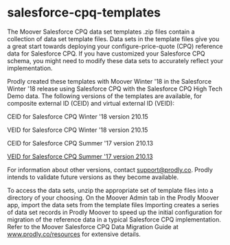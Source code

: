 # salesforce-cpq-templates

The Moover Salesforce CPQ data set templates .zip files contain a collection of data set template files. Data sets in the template files give you a great start towards deploying your configure-price-quote (CPQ) reference data for Salesforce CPQ. If you have customized your Salesforce CPQ schema, you might need to modify these data sets to accurately reflect your implementation. 

Prodly created these templates with Moover Winter '18 in the Salesforce Winter '18 release using Salesforce CPQ with the Salesforce CPQ High Tech Demo data. The following versions of the templates are available, for composite external ID (CEID) and virtual external ID (VEID):

CEID for Salesforce CPQ Winter '18 version 210.15

VEID for Salesforce CPQ Winter '18 version  210.15

CEID for Salesforce CPQ Summer '17 version 210.13

<a href="http://www.google.com">VEID for Salesforce CPQ Summer '17 version 210.13</a>

For information about other versions, contact support@prodly.co.
Prodly intends to validate future versions as they become available.

To access the data sets, unzip the appropriate set of template files into a directory of your choosing. On the Moover Admin tab in the Prodly Moover app, import the data sets from the template files Importing creates a series of data set records in Prodly Moover to speed up the initial configuration for migration of the reference data in a typical Salesforce CPQ implementation. Refer to the Moover Salesforce CPQ Data Migration Guide at www.prodly.co/resources for extensive details.
